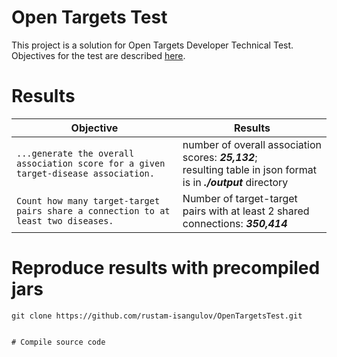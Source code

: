 # Open Targets Test
This project is a solution for Open Targets Developer Technical Test. Objectives for the test are described [here](../main/documents/ebi01989_software_developer_-_take_home_tech_test.pdf).

# Results

|Objective|Results|
|----|----|
|`...generate the overall association score for a given target-disease association.` | number of overall association scores: **_25,132_**; <br />resulting table in json format is in **_./output_** directory |
|`Count how many target-target pairs share a connection to at least two diseases.` | Number of target-target pairs with at least 2 shared connections: **_350,414_** |

# Reproduce results with precompiled jars
```shell
git clone https://github.com/rustam-isangulov/OpenTargetsTest.git


# Compile source code
